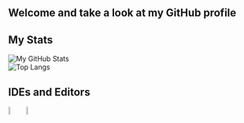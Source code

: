 ## Welcome and take a look at my GitHub profile

## My Stats
![My GitHub Stats](https://github-readme-stats.vercel.app/api?username=redsmiletv&show_icons=true&theme=darcula) <br />
![Top Langs](https://github-readme-stats.vercel.app/api/top-langs/?username=redsmiletv&layout=compact&theme=darcula)

## IDEs and Editors
<img src="https://raw.githubusercontent.com/yurijserrano/Github-Profile-Readme-Logos/master/text%20editors/vscode.svg" width=6.5% align="left">
<img src="https://raw.githubusercontent.com/yurijserrano/Github-Profile-Readme-Logos/master/ides/intellij.svg" width=6.5%>


<!--
  #### Languages:
  <img src="https://raw.githubusercontent.com/yurijserrano/Github-Profile-Readme-Logos/master/programming%20languages/java.svg" width=8% align="left">	
  <img src="https://raw.githubusercontent.com/yurijserrano/Github-Profile-Readme-Logos/master/programming%20languages/rust.svg" width=8%>
-->

 

